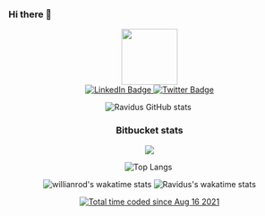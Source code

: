 ### Hi there 👋
<div id="header" align="center">
  <img src="https://media.giphy.com/media/M9gbBd9nbDrOTu1Mqx/giphy.gif" width="100"/>
</div>
<div id="badges"align="center">
  <a href="https://www.linkedin.com/in/rvdrover/">
    <img src="https://img.shields.io/badge/LinkedIn-blue?style=for-the-badge&logo=linkedin&logoColor=white" alt="LinkedIn Badge"/>
  </a>
  
 
  <a href="https://twitter.com/rvdrover">
    <img src="https://img.shields.io/badge/Twitter-blue?style=for-the-badge&logo=twitter&logoColor=white" alt="Twitter Badge"/>
  </a>
</div>


<div id="aa"align="center">

![Ravidus GitHub stats](https://stat-rvdrover.vercel.app/api?username=rvdrover&count_private=true&show_icons=true&theme=tokyonight)&nbsp;

### Bitbucket stats
<a href="https://wakatime.com"><img src="https://wakatime.com/share/@rvdrover/deb0280a-d7c4-4443-b8e4-3ca189f22a24.png" /></a>

![Top Langs](https://stat-rvdrover.vercel.app/api/top-langs/?username=rvdrover&layout=compact&theme=tokyonight)&nbsp;


![willianrod's wakatime stats](https://stat-rvdrover.vercel.app/api/wakatime/?username=rvdrover)
  ![Ravidus's wakatime stats](https://github-readme-stats.vercel.app/api/wakatime?username=rvdrover&layout=compact&theme=tokyonight)

<a href="https://wakatime.com/@2b48b7c3-6e20-4952-ad0c-e5df5837c765"><img src="https://wakatime.com/badge/user/2b48b7c3-6e20-4952-ad0c-e5df5837c765.svg" alt="Total time coded since Aug 16 2021" /></a>
  </a>






              
